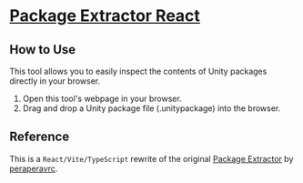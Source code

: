 # [Package Extractor React](https://package-extractor.vercel.app/)

## How to Use

This tool allows you to easily inspect the contents of Unity packages directly in your browser.

1. Open this tool's webpage in your browser.
2. Drag and drop a Unity package file (.unitypackage) into the browser.

## Reference

This is a `React/Vite/TypeScript` rewrite of the original [Package Extractor](https://github.com/peraperavrc/package-extractor) by [peraperavrc](https://x.com/peraperavrc).
